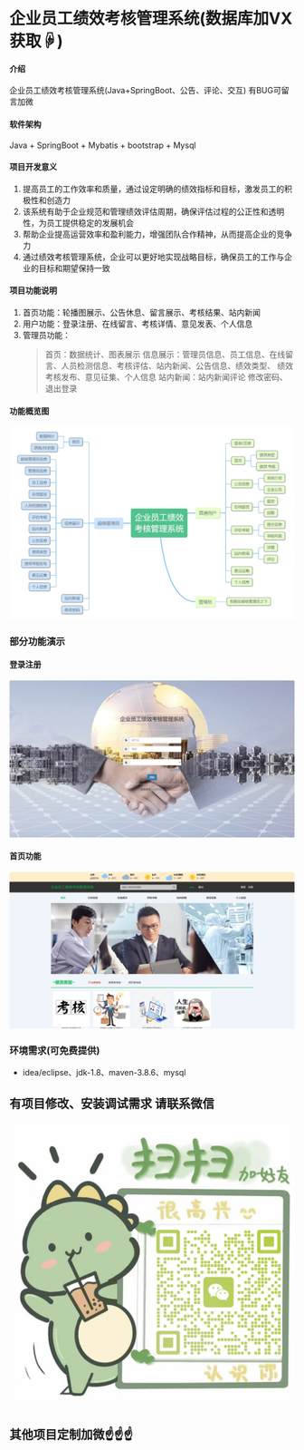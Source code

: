 # 企业员工绩效考核管理系统(数据库加VX获取☟)

#### 介绍
企业员工绩效考核管理系统(Java+SpringBoot、公告、评论、交互)
有BUG可留言加微

#### 软件架构
Java + SpringBoot + Mybatis + bootstrap + Mysql


#### 项目开发意义

1.  提高员工的工作效率和质量，通过设定明确的绩效指标和目标，激发员工的积极性和创造力
2.  该系统有助于企业规范和管理绩效评估周期，确保评估过程的公正性和透明性，为员工提供稳定的发展机会
3.  帮助企业提高运营效率和盈利能力，增强团队合作精神，从而提高企业的竞争力
4.  通过绩效考核管理系统，企业可以更好地实现战略目标，确保员工的工作与企业的目标和期望保持一致

#### 项目功能说明

1.  首页功能：轮播图展示、公告休息、留言展示、考核结果、站内新闻
2.  用户功能：登录注册、在线留言、考核详情、意见发表、个人信息
3.  管理员功能：
    > 首页：数据统计、图表展示
    > 信息展示：管理员信息、员工信息、在线留言、人员检测信息、考核评估、站内新闻、公告信息、绩效类型、
    > 绩效考核发布、意见征集、个人信息
    > 站内新闻：站内新闻评论
    > 修改密码、退出登录

#### 功能概览图
![输入图片说明](photo/%E5%8A%9F%E8%83%BD%E5%9B%BE.png)

### 部分功能演示
#### 登录注册
![输入图片说明](photo/%E7%99%BB%E5%BD%95%E6%B3%A8%E5%86%8C.gif)

#### 首页功能
![输入图片说明](photo/%E9%A6%96%E9%A1%B5%E5%8A%9F%E8%83%BD.gif)

### 环境需求(可免费提供)
- idea/eclipse、jdk-1.8、maven-3.8.6、mysql


## 有项目修改、安装调试需求 请联系微信
![输入图片说明](photo/0-WeChat.png)

## 其他项目定制加微☝☝☝